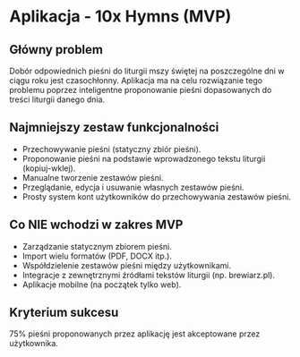 # Aplikacja - 10x Hymns (MVP)

## Główny problem

Dobór odpowiednich pieśni do liturgii mszy świętej na poszczególne dni w ciągu roku jest czasochłonny. Aplikacja ma na celu rozwiązanie tego problemu poprzez inteligentne proponowanie pieśni dopasowanych do treści liturgii danego dnia.

## Najmniejszy zestaw funkcjonalności

- Przechowywanie pieśni (statyczny zbiór pieśni).
- Proponowanie pieśni na podstawie wprowadzonego tekstu liturgii (kopiuj-wklej).
- Manualne tworzenie zestawów pieśni.
- Przeglądanie, edycja i usuwanie własnych zestawów pieśni.
- Prosty system kont użytkowników do przechowywania zestawów pieśni.

## Co NIE wchodzi w zakres MVP

- Zarządzanie statycznym zbiorem pieśni.
- Import wielu formatów (PDF, DOCX itp.).
- Współdzielenie zestawów pieśni między użytkownikami.
- Integracje z zewnętrznymi źródłami tekstów liturgii (np. brewiarz.pl).
- Aplikacje mobilne (na początek tylko web).

## Kryterium sukcesu

75% pieśni proponowanych przez aplikację jest akceptowane przez użytkownika.
